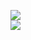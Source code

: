 [![](https://img.shields.io/badge/Made%20With-Github%20Spray-lightgrey.svg?style=for-the-badge&logo=github)](https://github.com/Annihil/github-spray#17263)  
[![](https://i.imgur.com/2DrTn0Z.gif)](https://github.com/Annihil/github-spray)